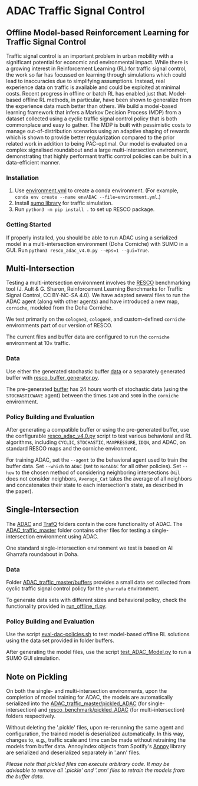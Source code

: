 # ADAC Traffic Signal Control

## Offline Model-based Reinforcement Learning for Traffic Signal Control

Traffic signal control is an important problem in urban mobility
with a significant potential for economic and environmental impact.
While there is a growing interest in Reinforcement Learning (RL)
for traffic signal control, the work so far has focussed on learning
through simulations which could lead to inaccuracies due to
simplifying assumptions. Instead, real experience data on traffic is
available and could be exploited at minimal costs. Recent progress
in offline or batch RL has enabled just that. Model-based offline RL
methods, in particular, have been shown to generalize from the
experience data much better than others.
We build a model-based learning framework that infers a Markov
Decision Process (MDP) from a dataset collected using a cyclic
traffic signal control policy that is both commonplace and easy
to gather. The MDP is built with pessimistic costs to manage
out-of-distribution scenarios using an adaptive shaping of rewards
which is shown to provide better regularization compared to the
prior related work in addition to being PAC-optimal. Our model is
evaluated on a complex signalised roundabout and a large
multi-intersection environment, demonstrating that highly performant
traffic control policies can be built in a data-efficient manner.

### Installation
1. Use [environment.yml](./environment.yml) to create a conda environment. (For example, `conda env create --name envADAC --file=environment.yml`.)
2. Install [sumo library](https://www.eclipse.org/sumo/) for traffic simulation.
3. Run `python3 -m pip install .` to set up RESCO package.

### Getting Started

If properly installed, you should be able to run ADAC using a serialized model in a multi-intersection environment (Doha Corniche) with SUMO in a GUI. Run `python3 resco_adac_v4.0.py --eps=1 --gui=True`.

## Multi-Intersection

Testing a multi-intersection environment involves the [RESCO](https://github.com/Pi-Star-Lab/RESCO) benchmarking tool (J. Ault & G. Sharon, Reinforcement Learning Benchmarks for Traffic Signal Control, CC BY-NC-SA 4.0). We have adapted several files to run the ADAC agent (along with other agents) and have introduced a new map, `corniche`, modeled from the Doha Corniche.

We test primarily on the `cologne3`, `cologne8`, and custom-defined `corniche` environments part of our version of RESCO.

The current files and buffer data are configured to run the `corniche` environment at 10× traffic.

### Data

Use either the generated stochastic buffer [data](./resco_benchmark/Buffer/) or a separately generated buffer with [resco_buffer_generator.py](./resco_buffer_generator.py).

The pre-generated [buffer](./resco_benchmark/Buffer/) has 24 hours worth of stochastic data (using the `STOCHASTICWAVE` agent) between the times `1400` and `5000` in the `corniche` environment.

### Policy Building and Evaluation

After generating a compatible buffer or using the pre-generated buffer, use the configurable [resco_adac_v4.0.py](./resco_adac_v4.0.py) script to test various behavioral and RL algorithms, including `CYCLIC`, `STOCHASTIC`, `MAXPRESSURE`, `IDQN`, and ADAC, on standard RESCO maps and the corniche environment.

For training ADAC, set the `--agent` to the behavioral agent used to train the buffer data. Set `--which` to `ADAC` (set to `NotADAC` for all other policies). Set `--how` to the chosen method of considering neighboring intersections (`Nil` does not consider neighbors, `Average_Cat` takes the average of all neighbors and concatenates their state to each intersection's state, as described in the paper).

## Single-Intersection

The [ADAC](./ADAC_traffic_master/ADAC/) and [TrafQ](./ADAC_traffic_master/TrafQ/) folders contain the core functionality of ADAC. The [ADAC_traffic_master](./ADAC_traffic_master/) folder contains other files for testing a single-intersection environment using ADAC.

One standard single-intersection environment we test is based on Al Gharrafa roundabout in Doha.

### Data

Folder [ADAC_traffic_master/buffers](./ADAC_traffic_master/buffers/) provides a small data set collected from cyclic traffic signal control policy for the `gharrafa` environment.

To generate data sets with different sizes and behavioral policy, check the functionality provided in [run_offline_rl.py](./ADAC_traffic_master/run_offline_rl.py).

### Policy Building and Evaluation

Use the script [eval-dac-policies.sh](./ADAC_traffic_master/eval-dac-policies.sh) to test model-based offline RL solutions using the data set provided in folder buffers.

After generating the model files, use the script [test_ADAC_Model.py](./ADAC_traffic_master/test_ADAC_Model.py) to run a SUMO GUI simulation.

## Note on Pickling

On both the single- and multi-intersection environments, upon the completion of model training for ADAC, the models are automatically serialized into the [ADAC_traffic_master/pickled_ADAC](./ADAC_traffic_master/pickled_ADAC/) (for single-intersection) and [resco_benchmark/pickled_ADAC](./resco_benchmark/pickled_ADAC/) (for multi-intersection) folders respectively.

Without deleting the '.pickle' files, upon re-rerunning the same agent and configuration, the trained model is deserialized automatically. In this way, changes to, e.g., traffic scale and time can be made without retraining the models from buffer data. AnnoyIndex objects from Spotify's [Annoy](https://github.com/spotify/annoy) library are serialized and deserialized separately in '.ann' files.

_Please note that pickled files can execute arbitrary code. It may be advisable to remove all '.pickle' and '.ann' files to retrain the models from the buffer data._
